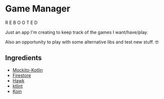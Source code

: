 # Game Manager
R E B O O T E D  
  
Just an app I'm creating to keep track of the games I want/have/play.  

Also an opportunity to play with some alternative libs and test new stuff. 🤓

## Ingredients  
  
  * [Mockito-Kotlin](https://github.com/nhaarman/mockito-kotlin/)
  * [Firestore](https://firebase.google.com/docs/firestore/)
  * [Hawk](https://github.com/orhanobut/hawk)
  * [ktlint](https://github.com/shyiko/ktlint)
  * [Koin](https://github.com/InsertKoinIO/koin)
  
